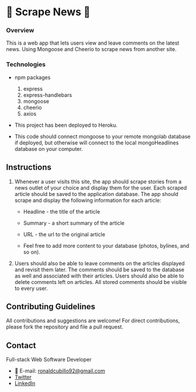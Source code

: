 # :page_with_curl: Scrape News :page_with_curl:

### Overview

This is a web app that lets users view and leave comments on the latest news. Using Mongoose and Cheerio to scrape news from another site.

### Technologies

- npm packages 

   1. express
   2. express-handlebars
   3. mongoose
   4. cheerio
   5. axios

- This project has been deployed to Heroku.

- This code should connect mongoose to your remote mongolab database if deployed, but otherwise will connect to the local mongoHeadlines database on your computer.

## Instructions

  1. Whenever a user visits this site, the app should scrape stories from a news outlet of your choice and display them for the user. Each scraped article should be saved to the application database. The app should scrape and display the following information for each article:

     * Headline - the title of the article

     * Summary - a short summary of the article

     * URL - the url to the original article

     * Feel free to add more content to your database (photos, bylines, and so on).

  2. Users should also be able to leave comments on the articles displayed and revisit them later. The comments should be saved to the database as well and associated with their articles. Users should also be able to delete comments left on articles. All stored comments should be visible to every user.
  
  ## Contributing Guidelines

All contributions and suggestions are welcome! For direct contributions, please fork the repository and file a pull request.

## Contact

Full-stack Web Software Developer
   
 * :email: E-mail: ronaldcubillo92@gmail.com
 * [Twitter](https://twitter.com/rcubillo92)
 * [LinkedIn](https://linkedin.com/in/ronald-cubillo/)


